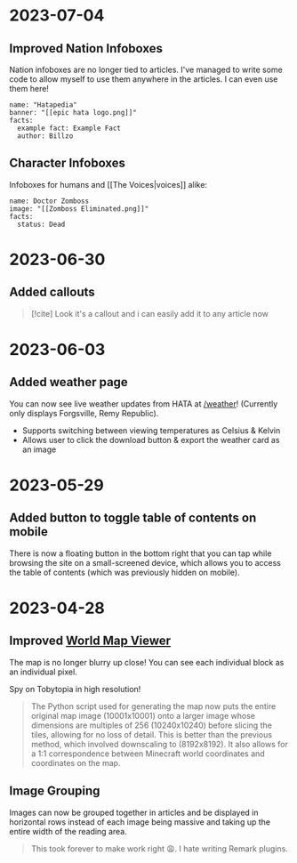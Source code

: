 # 2023-07-04

## Improved Nation Infoboxes
Nation infoboxes are no longer tied to articles. I've managed to write some code to allow myself to use them anywhere in the articles. I can even use them here!

```infobox-nation
name: "Hatapedia"
banner: "[[epic hata logo.png]]"
facts:
  example fact: Example Fact
  author: Billzo
```

## Character Infoboxes
Infoboxes for humans and [[The Voices|voices]] alike:

```infobox-character
name: Doctor Zomboss
image: "[[Zomboss Eliminated.png]]"
facts:
  status: Dead
```

# 2023-06-30

## Added callouts
> [!cite] Look
> it's a callout and i can easily add it to any article now


# 2023-06-03

## Added weather page
You can now see live weather updates from HATA at [/weather](/weather)! (Currently only displays Forgsville, Remy Republic).
- Supports switching between viewing temperatures as Celsius & Kelvin
- Allows user to click the download button & export the weather card as an image

# 2023-05-29

## Added button to toggle table of contents on mobile
There is now a floating button in the bottom right that you can tap while browsing the site on a small-screened device, which allows you to access the table of contents (which was previously hidden on mobile).

# 2023-04-28

## Improved [World Map Viewer](/map)
The map is no longer blurry up close! You can see each individual block as an individual pixel.

Spy on Tobytopia in high resolution!

> The Python script used for generating the map now puts the entire original map image (10001x10001) onto a larger image whose dimensions are multiples of 256 (10240x10240) before slicing the tiles, allowing for no loss of detail. This is better than the previous method, which involved downscaling to (8192x8192). It also allows for a 1:1 correspondence between Minecraft world coordinates and coordinates on the map.

## Image Grouping
Images can now be grouped together in articles and be displayed in horizontal rows instead of each image being massive and taking up the entire width of the reading area.

> This took forever to make work right 😩. I hate writing Remark plugins.